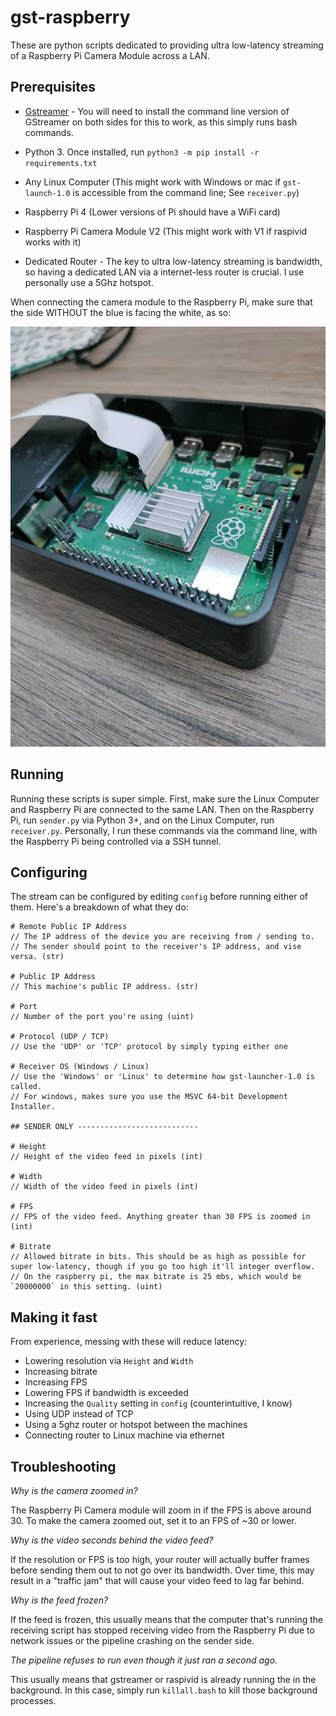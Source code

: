 # gst-raspberry

These are python scripts dedicated to providing ultra low-latency streaming of a Raspberry Pi Camera Module across a LAN. 

## Prerequisites
* [Gstreamer](https://gstreamer.freedesktop.org/documentation/installing/index.html?gi-language=c) - You will need to install the command line version of GStreamer on both sides for this to work, as this simply runs bash commands.

* Python 3. Once installed, run `python3 -m pip install -r requirements.txt`

* Any Linux Computer (This might work with Windows or mac if `gst-launch-1.0` is accessible from the command line; See `receiver.py`)

* Raspberry Pi 4 (Lower versions of Pi should have a WiFi card)

* Raspberry Pi Camera Module V2 (This might work with V1 if raspivid works with it)

* Dedicated Router - The key to ultra low-latency streaming is bandwidth, so having a dedicated LAN via a internet-less router is crucial. I use personally use a 5Ghz hotspot.

When connecting the camera module to the Raspberry Pi, make sure that the side WITHOUT the blue is facing the white, as so:

![portconnection](images/portconnection.jpg)


## Running
Running these scripts is super simple. First, make sure the Linux Computer and Raspberry Pi are connected to the same LAN. Then on the Raspberry Pi, run `sender.py` via Python 3+, and on the Linux Computer, run `receiver.py`. Personally, I run these commands via the command line, with the Raspberry Pi being controlled via a SSH tunnel.

## Configuring
The stream can be configured by editing `config` before running either of them. Here's a breakdown of what they do:

  ```
  # Remote Public IP Address
  // The IP address of the device you are receiving from / sending to.
  // The sender should point to the receiver's IP address, and vise versa. (str)

  # Public IP Address
  // This machine's public IP address. (str)

  # Port
  // Number of the port you're using (uint)

  # Protocol (UDP / TCP)
  // Use the 'UDP' or 'TCP' protocol by simply typing either one
  
  # Receiver OS (Windows / Linux)
  // Use the 'Windows' or 'Linux' to determine how gst-launcher-1.0 is called. 
  // For windows, makes sure you use the MSVC 64-bit Development Installer. 

  ## SENDER ONLY ---------------------------

  # Height
  // Height of the video feed in pixels (int)

  # Width
  // Width of the video feed in pixels (int)

  # FPS
  // FPS of the video feed. Anything greater than 30 FPS is zoomed in (int)

  # Bitrate
  // Allowed bitrate in bits. This should be as high as possible for super low-latency, though if you go too high it'll integer overflow. 
  // On the raspberry pi, the max bitrate is 25 mbs, which would be `20000000` in this setting. (uint)
  ```

## Making it fast
From experience, messing with these will reduce latency:
* Lowering resolution via `Height` and `Width`
* Increasing bitrate
* Increasing FPS
* Lowering FPS if bandwidth is exceeded
* Increasing the `Quality` setting in `config` (counterintuitive, I know)
* Using UDP instead of TCP
* Using a 5ghz router or hotspot between the machines
* Connecting router to Linux machine via ethernet 


## Troubleshooting

*Why is the camera zoomed in?*

The Raspberry Pi Camera module will zoom in if the FPS is above around 30. To make the camera zoomed out, set it to an FPS of ~30 or lower.

*Why is the video seconds behind the video feed?*

If the resolution or FPS is too high, your router will actually buffer frames before sending them out to not go over its bandwidth. Over time, this may result in a "traffic jam" that will cause your video feed to lag far behind.

*Why is the feed frozen?*

If the feed is frozen, this usually means that the computer that's running the receiving script has stopped receiving video from the Raspberry Pi due to network issues or the pipeline crashing on the sender side. 

*The pipeline refuses to run even though it just ran a second ago.*

This usually means that gstreamer or raspivid is already running the in the background. In this case, simply run `killall.bash` to kill those background processes.
